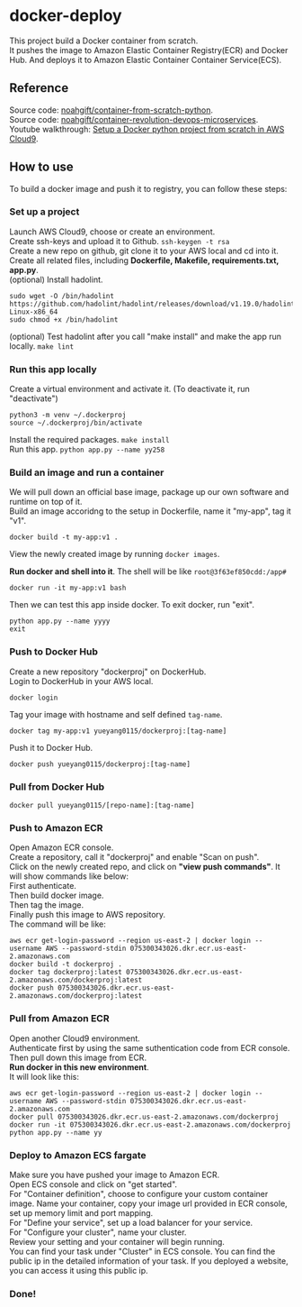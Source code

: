 # docker-deploy
This project build a Docker container from scratch.  
It pushes the image to Amazon Elastic Container Registry(ECR) and Docker Hub. And deploys it to Amazon Elastic Container Container Service(ECS).  

## Reference
Source code: [noahgift/container-from-scratch-python](https://github.com/noahgift/container-from-scratch-python).  
Source code: [noahgift/container-revolution-devops-microservices](https://github.com/noahgift/container-revolution-devops-microservices).  
Youtube walkthrough: [Setup a Docker python project from scratch in AWS Cloud9](https://www.youtube.com/watch?v=WVifwRIwSmo).  


## How to use
To build a docker image and push it to registry, you can follow these steps:

### Set up a project
Launch AWS Cloud9, choose or create an environment.  
Create ssh-keys and upload it to Github.  ``ssh-keygen -t rsa``  
Create a new repo on github, git clone it to your AWS local and cd into it.  
Create all related files, including **Dockerfile, Makefile, requirements.txt, app.py**.  
(optional) Install hadolint.  
```
sudo wget -O /bin/hadolint https://github.com/hadolint/hadolint/releases/download/v1.19.0/hadolint-Linux-x86_64
sudo chmod +x /bin/hadolint
```
(optional) Test hadolint after you call "make install" and make the app run locally.  ```make lint```  

### Run this app locally
Create a virtual environment and activate it. (To deactivate it, run "deactivate") 
```
python3 -m venv ~/.dockerproj
source ~/.dockerproj/bin/activate
```
Install the required packages. ```make install```  
Run this app. ```python app.py --name yy258```  

### Build an image and run a container
We will pull down an official base image, package up our own software and runtime on top of it.  
Build an image accoridng to the setup in Dockerfile, name it "my-app", tag it "v1".  
```
docker build -t my-app:v1 .
```
View the newly created image by running ```docker images```.  

**Run docker and shell into it**. The shell will be like ```root@3f63ef850cdd:/app#```  
```
docker run -it my-app:v1 bash 
```
Then we can test this app inside docker. To exit docker, run "exit".  
```
python app.py --name yyyy
exit
```

### Push to Docker Hub
Create a new repository "dockerproj" on DockerHub.  
Login to DockerHub in your AWS local.  
```
docker login
```
Tag your image with hostname and self defined ```tag-name```.  
```
docker tag my-app:v1 yueyang0115/dockerproj:[tag-name]
```
Push it to Docker Hub.
```
docker push yueyang0115/dockerproj:[tag-name]
```

### Pull from Docker Hub
```
docker pull yueyang0115/[repo-name]:[tag-name]
```

### Push to Amazon ECR
Open Amazon ECR console.  
Create a repository, call it "dockerproj" and enable "Scan on push".  
Click on the newly created repo, and click on **"view push commands"**. It will show commands like below:  
First authenticate.  
Then build docker image.  
Then tag the image.  
Finally push this image to AWS repository.  
The command will be like:  
```
aws ecr get-login-password --region us-east-2 | docker login --username AWS --password-stdin 075300343026.dkr.ecr.us-east-2.amazonaws.com
docker build -t dockerproj .
docker tag dockerproj:latest 075300343026.dkr.ecr.us-east-2.amazonaws.com/dockerproj:latest
docker push 075300343026.dkr.ecr.us-east-2.amazonaws.com/dockerproj:latest
```

### Pull from Amazon ECR
Open another Cloud9 environment.  
Authenticate first by using the same suthentication code from ECR console.  
Then pull down this image from ECR.   
**Run docker in this new environment**.  
It will look like this:  
```
aws ecr get-login-password --region us-east-2 | docker login --username AWS --password-stdin 075300343026.dkr.ecr.us-east-2.amazonaws.com
docker pull 075300343026.dkr.ecr.us-east-2.amazonaws.com/dockerproj
docker run -it 075300343026.dkr.ecr.us-east-2.amazonaws.com/dockerproj python app.py --name yy
```

### Deploy to Amazon ECS fargate
Make sure you have pushed your image to Amazon ECR.  
Open ECS console and click on "get started".  
For "Container definition", choose to configure your custom container image. Name your container, copy your image url provided in ECR console, set up memory limit and port mapping.  
For "Define your service", set up a load balancer for your service.  
For "Configure your cluster", name your cluster.  
Review your setting and your container will begin running.  
You can find your task under "Cluster" in ECS console. You can find the public ip in the detailed information of your task. If you deployed a website, you can access it using this public ip.  

### Done!  
